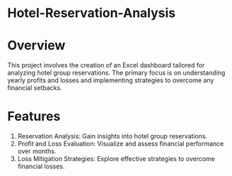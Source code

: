 # Hotel-Reservation-Analysis

# Overview
This project involves the creation of an Excel dashboard tailored for analyzing hotel group reservations. The primary focus is on understanding yearly profits and losses and implementing strategies to overcome any financial setbacks.

# Features
1. Reservation Analysis: Gain insights into hotel group reservations.
2. Profit and Loss Evaluation: Visualize and assess financial performance over months.
3. Loss Mitigation Strategies: Explore effective strategies to overcome financial losses.
